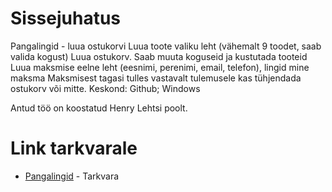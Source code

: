 # Sissejuhatus

Pangalingid - luua ostukorvi
Luua toote valiku leht (vähemalt 9 toodet, saab valida kogust)
Luua ostukorv. Saab muuta koguseid ja kustutada tooteid
Luua maksmise eelne leht (eesnimi, perenimi, email, telefon), lingid mine maksma
Maksmisest tagasi tulles vastavalt tulemusele kas tühjendada ostukorv või mitte.
Keskond: Github; Windows

Antud töö on koostatud Henry Lehtsi poolt.

# Link tarkvarale
* [Pangalingid](pangalingid.tak17lehtsi.itmajakas.ee) - Tarkvara
